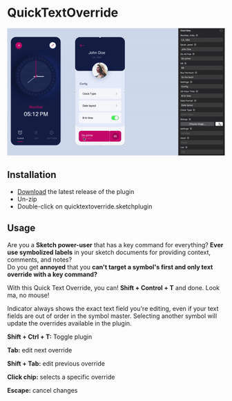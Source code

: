 # QuickTextOverride


![Quick Text Override usage gif](https://raw.githubusercontent.com/dbilyk/QuickTextOverride/master/sketch%20icons/QTO%20usage%20gif.gif)


## Installation

- [Download](../../releases/latest/download/quicktextoverride.sketchplugin.zip) the latest release of the plugin
- Un-zip
- Double-click on quicktextoverride.sketchplugin

## Usage

Are you a **Sketch power-user** that has a key command for everything?
**Ever use symbolized labels** in your sketch documents for providing context, comments, and notes?  
Do you get **annoyed** that you **can't target a symbol's first and only text override with a key command?**  

With this Quick Text Override, you can!  **Shift + Control + T** and done.  Look ma, no mouse!

Indicator always shows the exact text field you're editing, even if your text fields are out of order in the symbol master.  Selecting another symbol will update the overrides available in the plugin.

**Shift + Ctrl + T:** Toggle plugin

**Tab:** edit next override

**Shift + Tab:** edit previous override

**Click chip:** selects a specific override

**Escape:** cancel changes


